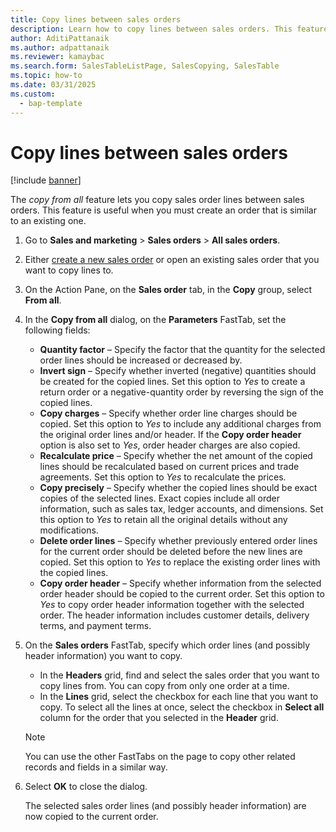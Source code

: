 ```yaml
---
title: Copy lines between sales orders
description: Learn how to copy lines between sales orders. This feature can help save time when you create new orders that are similar to existing orders.
author: AditiPattanaik
ms.author: adpattanaik
ms.reviewer: kamaybac
ms.search.form: SalesTableListPage, SalesCopying, SalesTable
ms.topic: how-to
ms.date: 03/31/2025
ms.custom: 
  - bap-template
---
```


# Copy lines between sales orders

[!include [banner](../../includes/banner.md)]

The *copy from all* feature lets you copy sales order lines between sales orders. This feature is useful when you must create an order that is similar to an existing one.

1. Go to **Sales and marketing** \> **Sales orders** \> **All sales orders**.
1. Either [create a new sales order](tasks/create-sales-orders.md) or open an existing sales order that you want to copy lines to.
1. On the Action Pane, on the **Sales order** tab, in the **Copy** group, select **From all**.
1. In the **Copy from all** dialog, on the **Parameters** FastTab, set the following fields:

    - **Quantity factor** – Specify the factor that the quantity for the selected order lines should be increased or decreased by.
    - **Invert sign** – Specify whether inverted (negative) quantities should be created for the copied lines. Set this option to *Yes* to create a return order or a negative-quantity order by reversing the sign of the copied lines.
    - **Copy charges** – Specify whether order line charges should be copied. Set this option to *Yes* to include any additional charges from the original order lines and/or header. If the **Copy order header** option is also set to *Yes*, order header charges are also copied.
    - **Recalculate price** – Specify whether the net amount of the copied lines should be recalculated based on current prices and trade agreements. Set this option to *Yes* to recalculate the prices.
    - **Copy precisely** – Specify whether the copied lines should be exact copies of the selected lines. Exact copies include all order information, such as sales tax, ledger accounts, and dimensions. Set this option to *Yes* to retain all the original details without any modifications.
    - **Delete order lines** – Specify whether previously entered order lines for the current order should be deleted before the new lines are copied. Set this option to *Yes* to replace the existing order lines with the copied lines.
    - **Copy order header** – Specify whether information from the selected order header should be copied to the current order. Set this option to *Yes* to copy order header information together with the selected order. The header information includes customer details, delivery terms, and payment terms.

1. On the **Sales orders** FastTab, specify which order lines (and possibly header information) you want to copy.

    - In the **Headers** grid, find and select the sales order that you want to copy lines from. You can copy from only one order at a time.
    - In the **Lines** grid, select the checkbox for each line that you want to copy. To select all the lines at once, select the checkbox in **Select all** column for the order that you selected in the **Header** grid.

    > [!NOTE]
    > You can use the other FastTabs on the page to copy other related records and fields in a similar way.

1. Select **OK** to close the dialog.

    The selected sales order lines (and possibly header information) are now copied to the current order.
